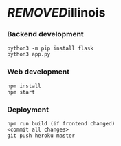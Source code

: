 # ***REMOVED***illinois
### Backend development
```
python3 -m pip install flask
python3 app.py
```
### Web development
```
npm install
npm start
```

### Deployment

```
npm run build (if frontend changed)
<commit all changes>
git push heroku master
```
